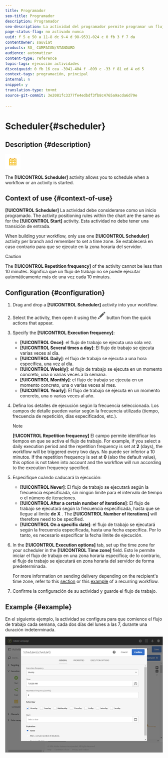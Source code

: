```yaml
---
title: Programador
seo-title: Programador
description: Programador
seo-description: La actividad del programador permite programar un flujo de trabajo o una actividad.
page-status-flag: no activado nunca
uuid: f 5 e 50 a 11-8 dc 9-4 d 98-9531-024 c 0 fb 3 f 7 da
contentOwner: sauviat
products: SG_ CAMPAIGN/STANDARD
audience: automatizar
content-type: reference
topic-tags: ejecución actividades
discoiquuid: 0 fb 16 cea -3941-404 f -899 c -33 f 81 ed 4 ed 5
context-tags: programación, principal
internal: n
snippet: y
translation-type: tm+mt
source-git-commit: 3e2081fc3377fe4edbdf3fb8c4765a9acda6d79e

---
```



# Scheduler{#scheduler}

## Description {#description}

![](assets/scheduler.png)

The **[!UICONTROL Scheduler]** activity allows you to schedule when a workflow or an activity is started.

## Context of use {#context-of-use}

**[!UICONTROL Scheduler]** La actividad debe considerarse como un inicio programado. The activity positioning rules within the chart are the same as for the **[!UICONTROL Start]** activity. Esta actividad no debe tener una transición de entrada.

When building your workflow, only use one **[!UICONTROL Scheduler]** activity per branch and remember to set a time zone. Se establecerá en caso contrario para que se ejecute en la zona horaria del servidor.

>[!CAUTION]
>
>The **[!UICONTROL Repetition frequency]** of the activity cannot be less than 10 minutes. Significa que un flujo de trabajo no se puede ejecutar automáticamente más de una vez cada 10 minutos.

## Configuration {#configuration}

1. Drag and drop a **[!UICONTROL Scheduler]** activity into your workflow.
1. Select the activity, then open it using the ![](assets/edit_darkgrey-24px.png) button from the quick actions that appear.
1. Specify the **[!UICONTROL Execution frequency]**:

   * **[!UICONTROL Once]**: el flujo de trabajo se ejecuta una sola vez.
   * **[!UICONTROL Several times a day]**: El flujo de trabajo se ejecuta varias veces al día.
   * **[!UICONTROL Daily]**: el flujo de trabajo se ejecuta a una hora específica, una vez al día.
   * **[!UICONTROL Weekly]**: el flujo de trabajo se ejecuta en un momento concreto, una o varias veces a la semana.
   * **[!UICONTROL Monthly]**: el flujo de trabajo se ejecuta en un momento concreto, una o varias veces al mes.
   * **[!UICONTROL Yearly]**: El flujo de trabajo se ejecuta en un momento concreto, una o varias veces al año.

1. Defina los detalles de ejecución según la frecuencia seleccionada. Los campos de detalle pueden variar según la frecuencia utilizada (tiempo, frecuencia de repetición, días especificados, etc.).

   >[!NOTE]
   >
   >**[!UICONTROL Repetition frequency]** El campo permite identificar los tiempos en que se activa el flujo de trabajo. For example, if you select a daily execution period and the repetition frequency is set at **2** (days), the workflow will be triggered every two days. No puede ser inferior a 10 minutos. If the repetition frequency is set at **0** (also the default value), this option is not taken into account and the workflow will run according to the execution frequency specified.

1. Especifique cuándo caducará la ejecución:

   * **[!UICONTROL Never]**: El flujo de trabajo se ejecutará según la frecuencia especificada, sin ningún límite para el intervalo de tiempo o el número de iteraciones.
   * **[!UICONTROL After a certain number of iterations]**: El flujo de trabajo se ejecutará según la frecuencia especificada, hasta que se llegue al límite **de X** . The **[!UICONTROL Number of iterations]** will therefore need to be specified.
   * **[!UICONTROL On a specific date]**: el flujo de trabajo se ejecutará según la frecuencia especificada, hasta una fecha específica. Por lo tanto, es necesario especificar la fecha límite de ejecución.

1. In the **[!UICONTROL Execution options]** tab, set up the time zone for your scheduler in the **[!UICONTROL Time zone]** field. Esto le permite iniciar el flujo de trabajo en una zona horaria específica; de lo contrario, el flujo de trabajo se ejecutará en zona horaria del servidor de forma predeterminada.

   For more information on sending delivery depending on the recipient's time zone, refer to this [section](../../sending/using/sending-messages-at-the-recipient-s-time-zone.md) or this [example](../../automating/using/push-notification-delivery.md#sending-a-recurring-push-notification-with-a-workflow) of a recurring workflow.

1. Confirme la configuración de su actividad y guarde el flujo de trabajo.

## Example {#example}

En el siguiente ejemplo, la actividad se configura para que comience el flujo de trabajo cada semana, cada dos días del lunes a las 7, durante una duración indeterminada.

![](assets/wkf_scheduler_example.png)

